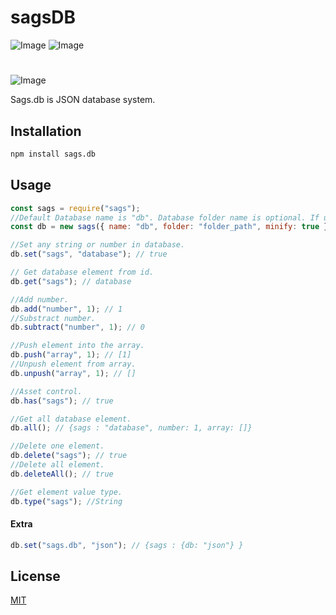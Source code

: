 # sagsDB


![Image](https://img.shields.io/npm/v/sags.db?color=%2351F9C0&label=sags.db) 
![Image](https://img.shields.io/npm/dt/sags.db.svg?color=%2351FC0&maxAge=3600) 
#
![Image](https://nodei.co/npm/sags.db.png?downloads=true&downloadRank=true&stars=true)
<br>


Sags.db is JSON database system.

## Installation

```bash
npm install sags.db
```

## Usage

```js
const sags = require("sags");
//Default Database name is "db". Database folder name is optional. If u dont wanna minify set "minify" false.
const db = new sags({ name: "db", folder: "folder_path", minify: true });

//Set any string or number in database.
db.set("sags", "database"); // true

// Get database element from id.
db.get("sags"); // database

//Add number.
db.add("number", 1); // 1
//Substract number.
db.subtract("number", 1); // 0

//Push element into the array.
db.push("array", 1); // [1]
//Unpush element from array.
db.unpush("array", 1); // []

//Asset control.
db.has("sags"); // true

//Get all database element.
db.all(); // {sags : "database", number: 1, array: []}

//Delete one element.
db.delete("sags"); // true
//Delete all element.
db.deleteAll(); // true

//Get element value type.
db.type("sags"); //String

```
#### Extra

```js
db.set("sags.db", "json"); // {sags : {db: "json"} }
```


## License
[MIT](https://choosealicense.com/licenses/mit/)